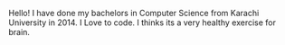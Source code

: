 Hello! I have done my bachelors in Computer Science from Karachi University in 2014. I Love to code. I thinks its a very healthy exercise for brain.
